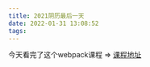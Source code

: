 ```yaml
---
title: 2021阴历最后一天
date: 2022-01-31 13:08:52
tags:
---
```


今天看完了这个webpack课程 => [课程地址](https://www.bilibili.com/video/BV1YU4y1g745?p=31&spm_id_from=pageDriver)